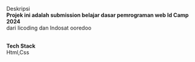 Deskripsi
<br><b>Projek ini adalah submission belajar dasar pemrograman web Id Camp 2024</b></br>
dari Iicoding dan Indosat ooredoo

<br><b>Tech Stack</b></br>
Html,Css

